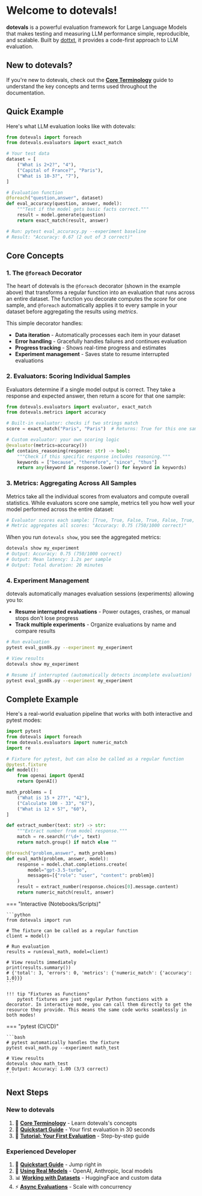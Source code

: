 # Welcome to dotevals!

**dotevals** is a powerful evaluation framework for Large Language Models that makes testing and measuring LLM performance simple, reproducible, and scalable. Built by [dottxt](https://dottxt.ai), it provides a code-first approach to LLM evaluation.

## New to dotevals?

If you're new to dotevals, check out the **[Core Terminology](concepts/core-terminology.md)** guide to understand the key concepts and terms used throughout the documentation.

## Quick Example

Here's what LLM evaluation looks like with dotevals:

```python
from dotevals import foreach
from dotevals.evaluators import exact_match

# Your test data
dataset = [
    ("What is 2+2?", "4"),
    ("Capital of France?", "Paris"),
    ("What is 10-3?", "7"),
]

# Evaluation function
@foreach("question,answer", dataset)
def eval_accuracy(question, answer, model):
    """Test if the model gets basic facts correct."""
    result = model.generate(question)
    return exact_match(result, answer)

# Run: pytest eval_accuracy.py --experiment baseline
# Result: "Accuracy: 0.67 (2 out of 3 correct)"
```

## Core Concepts

### 1. The `@foreach` Decorator

The heart of dotevals is the `@foreach` decorator (shown in the example above) that transforms a regular function into an evaluation that runs across an entire dataset. The function you decorate computes the *score* for one sample, and `@foreach` automatically applies it to every sample in your dataset before aggregating the results using *metrics*.

This simple decorator handles:

- **Data iteration** - Automatically processes each item in your dataset
- **Error handling** - Gracefully handles failures and continues evaluation
- **Progress tracking** - Shows real-time progress and estimates
- **Experiment management** - Saves state to resume interrupted evaluations

### 2. Evaluators: Scoring Individual Samples

Evaluators determine if a single model output is correct. They take a response and expected answer, then return a score for that one sample:

```python
from dotevals.evaluators import evaluator, exact_match
from dotevals.metrics import accuracy

# Built-in evaluator: checks if two strings match
score = exact_match("Paris", "Paris")  # Returns: True for this one sample

# Custom evaluator: your own scoring logic
@evaluator(metrics=accuracy())
def contains_reasoning(response: str) -> bool:
    """Check if this specific response includes reasoning."""
    keywords = ["because", "therefore", "since", "thus"]
    return any(keyword in response.lower() for keyword in keywords)
```

### 3. Metrics: Aggregating Across All Samples

Metrics take all the individual scores from evaluators and compute overall statistics. While evaluators score one sample, metrics tell you how well your model performed across the entire dataset:

```python
# Evaluator scores each sample: [True, True, False, True, False, True, ...]
# Metric aggregates all scores: "Accuracy: 0.75 (750/1000 correct)"
```

When you run `dotevals show`, you see the aggregated metrics:

```bash
dotevals show my_experiment
# Output: Accuracy: 0.75 (750/1000 correct)
# Output: Mean latency: 1.2s per sample
# Output: Total duration: 20 minutes
```

### 4. Experiment Management

dotevals automatically manages evaluation sessions (experiments) allowing you to:

- **Resume interrupted evaluations** - Power outages, crashes, or manual stops don't lose progress
- **Track multiple experiments** - Organize evaluations by name and compare results

```bash
# Run evaluation
pytest eval_gsm8k.py --experiment my_experiment

# View results
dotevals show my_experiment

# Resume if interrupted (automatically detects incomplete evaluation)
pytest eval_gsm8k.py --experiment my_experiment
```

## Complete Example

Here's a real-world evaluation pipeline that works with both interactive and pytest modes:

```python title="eval_math.py"
import pytest
from dotevals import foreach
from dotevals.evaluators import numeric_match
import re

# Fixture for pytest, but can also be called as a regular function
@pytest.fixture
def model():
    from openai import OpenAI
    return OpenAI()

math_problems = [
    ("What is 15 + 27?", "42"),
    ("Calculate 100 - 33", "67"),
    ("What is 12 × 5?", "60"),
]

def extract_number(text: str) -> str:
    """Extract number from model response."""
    match = re.search(r'\d+', text)
    return match.group() if match else ""

@foreach("problem,answer", math_problems)
def eval_math(problem, answer, model):
    response = model.chat.completions.create(
        model="gpt-3.5-turbo",
        messages=[{"role": "user", "content": problem}]
    )
    result = extract_number(response.choices[0].message.content)
    return numeric_match(result, answer)
```

=== "Interactive (Notebooks/Scripts)"

    ```python
    from dotevals import run

    # The fixture can be called as a regular function
    client = model()

    # Run evaluation
    results = run(eval_math, model=client)

    # View results immediately
    print(results.summary())
    # {'total': 3, 'errors': 0, 'metrics': {'numeric_match': {'accuracy': 1.0}}}
    ```

    !!! tip "Fixtures as Functions"
        pytest fixtures are just regular Python functions with a decorator. In interactive mode, you can call them directly to get the resource they provide. This means the same code works seamlessly in both modes!

=== "pytest (CI/CD)"

    ```bash
    # pytest automatically handles the fixture
    pytest eval_math.py --experiment math_test

    # View results
    dotevals show math_test
    # Output: Accuracy: 1.00 (3/3 correct)
    ```

## Next Steps

### New to dotevals

1. 📖 **[Core Terminology](concepts/core-terminology.md)** - Learn dotevals's concepts
2. 🚀 **[Quickstart Guide](quickstart.md)** - Your first evaluation in 30 seconds
3. 📝 **[Tutorial: Your First Evaluation](tutorials/01-your-first-evaluation.md)** - Step-by-step guide

### Experienced Developer

1. 🚀 **[Quickstart Guide](quickstart.md)** - Jump right in
2. 🔧 **[Using Real Models](tutorials/02-using-real-models.md)** - OpenAI, Anthropic, local models
3. 📊 **[Working with Datasets](tutorials/03-working-with-real-datasets.md)** - HuggingFace and custom data
4. ⚡ **[Async Evaluations](tutorials/05-scale-with-async-evaluation.md)** - Scale with concurrency
